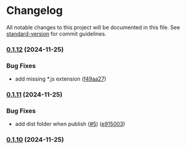 # Changelog

All notable changes to this project will be documented in this file. See [standard-version](https://github.com/conventional-changelog/standard-version) for commit guidelines.

### [0.1.12](https://github.com/lifinance/solana-programs/compare/v0.1.11...v0.1.12) (2024-11-25)


### Bug Fixes

* add missing *.js extension ([f49aa27](https://github.com/lifinance/solana-programs/commit/f49aa27616cdabf115ce8d2726e1a0550c380bf2))

### [0.1.11](https://github.com/lifinance/solana-programs/compare/v0.1.10...v0.1.11) (2024-11-25)


### Bug Fixes

* add dist folder when publish ([#5](https://github.com/lifinance/solana-programs/issues/5)) ([e915003](https://github.com/lifinance/solana-programs/commit/e9150032f9fe7c09ad36843dad232cda4a8d6eba))

### [0.1.10](https://github.com/lifinance/solana-programs/compare/v0.1.9...v0.1.10) (2024-11-25)
